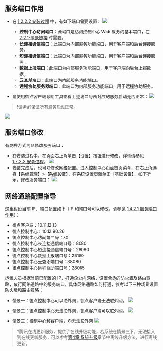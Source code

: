 
## 服务端口作用
- 在 [1.2.2.2 安装过程](#1.2.2.2-安装过程 ) 中，有如下端口需要设置：
![](https://main.qcloudimg.com/raw/5315a6e6a27faa3e85af6663d69eeb47.png)
	- **控制中心访问端口**：此端口是访问控制中心 Web 服务的基本端口，在 [2.2.1-登录链接](#2.2.1-登录链接) 时需要。
	- **长连接通信端口**：此端口为内部服务功能端口，用于客户端和后台连接服务。
	- **短连接通信端口**：此端口为内部服务功能端口，用于客户端和后台连接服务。
	- **数据上报端口**：此端口为内部服务功能端口，用于客户端向后台上报数据。
	- **云查杀端口**：此端口为内部服务功能端口。
	- **远程协助服务器端口**：此端口为内部服务功能端口，用于远程协助服务。

- 请使用御点客户端诊断工具查看上述端口号所对应的服务启动是否正常：
![](https://main.qcloudimg.com/raw/f6aa77ddfff18923f1fb5da48fc29a84.png)
>!请务必保证所有服务启动正常。
>
![](https://main.qcloudimg.com/raw/93e7791f6484c5ea314fd862b25ce156.png)

## 服务端口修改
有两种方式可以修改服务端口：
- 在安装过程中，在页面右上角单击【设置】按钮进行修改，详情请参见 [1.2.2.2 安装过程](#1.2.2.2-安装过程)。
![](https://main.qcloudimg.com/raw/7e5b2927a09d049df6aca4dc2314f3d7.png)
- 安装完成后，也可以修改网络配置。进入控制中心页面首页菜单，在右上角选择【系统管理】>【系统设置】，在系统设置页面单击【基础设置】，如下所示，修改服务端口：
![](https://main.qcloudimg.com/raw/85672d393a73f9be35ffdaff990a3a38.png)

## 网络通路配置指导
这里假设当前 IP、端口配置如下（IP 和端口号可以修改，请参见 [1.4.2.1 服务端口作用](#1.4.2.1-服务端口作用)）：
- 御点客户端：10.11.12.13
- 御点控制中心：10.12.90.26
- 御点控制中心访问端口号：80
- 御点控制中心长连接通信端口号：8080
- 御点控制中心短连接通信端口号：28080
- 御点控制中心数据上报端口号：28180
- 御点控制中心云查杀端口号：38080
- 御点控制中心远程协助端口号：28085

运维人员根据当前已配置的 IP，打通企业内网络，设置合适的防火墙及路由策略，放行网络通路中的服务端口。具体网络通路如何打通，参考以下三种场景设置防火墙和路由策略：
 - 情景一：御点控制中心可以联外网，御点客户端无法联外网。
![](https://main.qcloudimg.com/raw/eff6d887cb7bb4465083cdfbfcb32174.png)

 - 情景二：御点控制中心无法联外网，御点客户端可以联外网。
![](https://main.qcloudimg.com/raw/c397e469349f3e94374e3d245dd87fdb.png)

 - 情景三：控制中心和客户端，均无法联外网
![](https://main.qcloudimg.com/raw/a8bc60ba4b2917a3bcc92e5f6afa5b2b.png)

>?腾讯在线更新服务，提供了在线升级功能，若系统在情景三下，无法接入到在线更新服务，可以参考[第4章 系统升级](#第4章-系统升级)章节中离线升级方法，进行离线更新。
